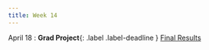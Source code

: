 ```yaml
---
title: Week 14
---
```


April 18
: **Grad Project**{: .label .label-deadline } [Final Results](gradproject)   

